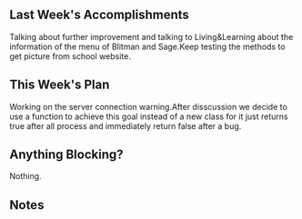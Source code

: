 ## Last Week's Accomplishments
Talking about further improvement and talking to Living&Learning about the information of the menu of Blitman and Sage.Keep testing the methods to get picture from school website.

## This Week's Plan
Working on the server connection warning.After disscussion we decide to use a function to achieve this goal instead of a new class for it just returns true after all process and immediately return false after a bug.

## Anything Blocking?
Nothing.

## Notes



